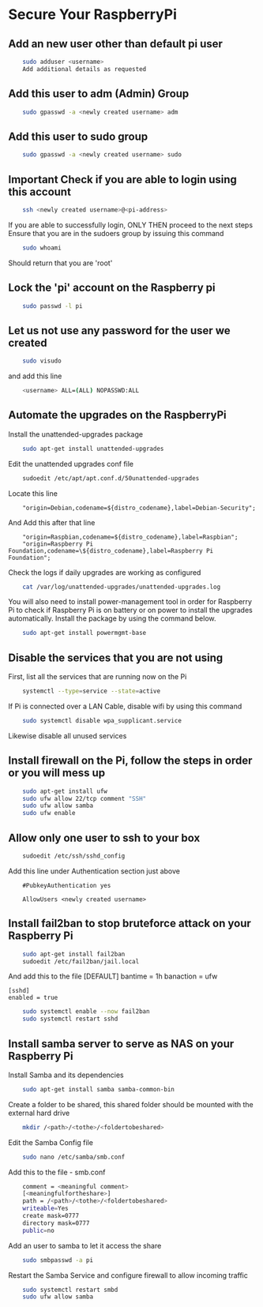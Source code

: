 # Secure Your RaspberryPi

## Add an new user other than default pi user

```bash
    sudo adduser <username>
    Add additional details as requested
```

## Add this user to adm (Admin) Group

```bash
    sudo gpasswd -a <newly created username> adm
```

## Add this user to sudo group

```bash
    sudo gpasswd -a <newly created username> sudo
```

## Important Check if you are able to login using this account

```bash
    ssh <newly created username>@<pi-address>
```

If you are able to successfully login, ONLY THEN proceed to the next steps
Ensure that you are in the sudoers group by issuing this command

```bash
    sudo whoami
```

Should return that you are 'root'

## Lock the 'pi' account on the Raspberry pi

```bash
    sudo passwd -l pi
```

## Let us not use any password for the user we created

```bash
    sudo visudo
```

and add this line

```bash
    <username> ALL=(ALL) NOPASSWD:ALL
```

## Automate the upgrades on the RaspberryPi

Install the unattended-upgrades package

```bash
    sudo apt-get install unattended-upgrades
```

Edit the unattended upgrades conf file

```bash
    sudoedit /etc/apt/apt.conf.d/50unattended-upgrades
```

Locate this line

```
    "origin=Debian,codename=${distro_codename},label=Debian-Security";
```

And Add this after that line

```
    "origin=Raspbian,codename=${distro_codename},label=Raspbian";
    "origin=Raspberry Pi Foundation,codename=\${distro_codename},label=Raspberry Pi Foundation";
```

Check the logs if daily upgrades are working as configured

```bash
    cat /var/log/unattended-upgrades/unattended-upgrades.log
```

You will also need to install power-management tool in order for Raspberry Pi to check if Raspberry Pi is on battery or on power to install the upgrades automatically. Install the package by using the command below.

```bash
    sudo apt-get install powermgmt-base
```

## Disable the services that you are not using

First, list all the services that are running now on the Pi

```bash
    systemctl --type=service --state=active
```

If Pi is connected over a LAN Cable, disable wifi by using this command

```bash
    sudo systemctl disable wpa_supplicant.service
```

Likewise disable all unused services

## Install firewall on the Pi, follow the steps in order or you will mess up

```bash
    sudo apt-get install ufw
    sudo ufw allow 22/tcp comment "SSH"
    sudo ufw allow samba
    sudo ufw enable

```

## Allow only one user to ssh to your box

```bash
    sudoedit /etc/ssh/sshd_config
```

Add this line under Authentication section just above

```
    #PubkeyAuthentication yes
```

```
    AllowUsers <newly created username>
```

## Install fail2ban to stop bruteforce attack on your Raspberry Pi

```bash
    sudo apt-get install fail2ban
    sudoedit /etc/fail2ban/jail.local
```

And add this to the file
[DEFAULT]
bantime = 1h
banaction = ufw

    [sshd]
    enabled = true

```bash
    sudo systemctl enable --now fail2ban
    sudo systemctl restart sshd
```

## Install samba server to serve as NAS on your Raspberry Pi

Install Samba and its dependencies

```bash
    sudo apt-get install samba samba-common-bin
```

Create a folder to be shared, this shared folder should be mounted with the external hard drive

```bash
    mkdir /<path>/<tothe>/<foldertobeshared>
```

Edit the Samba Config file

```bash
    sudo nano /etc/samba/smb.conf
```

Add this to the file - smb.conf

```bash
    comment = <meaningful comment>
    [<meaningfulfortheshare>]
    path = /<path>/<tothe>/<foldertobeshared>
    writeable=Yes
    create mask=0777
    directory mask=0777
    public=no
```

Add an user to samba to let it access the share

```bash
    sudo smbpasswd -a pi
```

Restart the Samba Service and configure firewall to allow incoming traffic

```bash
    sudo systemctl restart smbd
    sudo ufw allow samba
```
